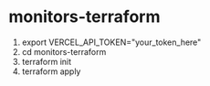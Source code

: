 # monitors-terraform

1. export VERCEL_API_TOKEN="your_token_here"
1. cd monitors-terraform
1. terraform init
1. terraform apply